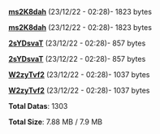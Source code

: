 [**ms2K8dah**](/data/ms2K8dah.txt) (23/12/22 - 02:28)- 1823 bytes

[**ms2K8dah**](/data/ms2K8dah.txt) (23/12/22 - 02:28)- 1823 bytes

[**2sYDsvaT**](/data/2sYDsvaT.txt) (23/12/22 - 02:28)- 857 bytes

[**2sYDsvaT**](/data/2sYDsvaT.txt) (23/12/22 - 02:28)- 857 bytes

[**W2zyTvf2**](/data/W2zyTvf2.txt) (23/12/22 - 02:28)- 1037 bytes

[**W2zyTvf2**](/data/W2zyTvf2.txt) (23/12/22 - 02:28)- 1037 bytes

**Total Datas**: 1303

**Total Size**: 7.88 MB / 7.9 MB